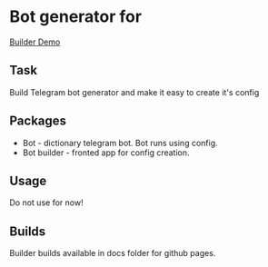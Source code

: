 # Bot generator for

[Builder Demo](https://m0ksem.github.io/telegram-directory-bot-generator)

## Task

Build Telegram bot generator and make it easy to create it's config


## Packages
- Bot - dictionary telegram bot. Bot runs using config.
- Bot builder - fronted app for config creation.

## Usage

Do not use for now!

## Builds

Builder builds available in docs folder for github pages.